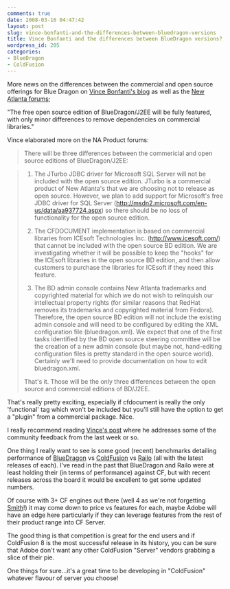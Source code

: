 ```yaml
---
comments: true
date: 2008-03-16 04:47:42
layout: post
slug: vince-bonfanti-and-the-differences-between-bluedragon-versions
title: Vince Bonfanti and the differences between BlueDragon versions?
wordpress_id: 205
categories:
- BlueDragon
- ColdFusion
---
```


More news on the differences between the commercial and open source offerings for Blue Dragon on [Vince Bonfanti's blog](http://blog.newatlanta.com/index.cfm?mode=entry&entry=721992F3-B1B8-4975-8E3A1D3EB33AA435) as well as the [New Atlanta forums](http://forums.newatlanta.com/messages.cfm?threadid=B46928CD-9285-40B6-A9661BE30A4E512D);

"The free open source edition of BlueDragon/J2EE will be fully featured, with only minor differences to remove dependencies on commercial libraries."

Vince elaborated more on the NA Product forums:



> There will be three differences between the commericial and open source editions of BlueDragon/J2EE:

> 1) The JTurbo JDBC driver for Microsoft SQL Server will not be included with the open source edition. JTurbo is a commercial product of New Atlanta's that we are choosing not to release as open source. However, we plan to add support for Microsoft's free JDBC driver for SQL Server (http://msdn2.microsoft.com/en-us/data/aa937724.aspx) so there should be no loss of functionality for the open source edition.
>
> 2) The CFDOCUMENT implementation is based on commercial libraries from ICEsoft Technologies Inc. (http://www.icesoft.com/) that cannot be included with the open source BD edition. We are investigating whether it will be possible to keep the "hooks" for the ICEsoft libraries in the open source BD edition, and then allow customers to purchase the libraries for ICEsoft if they need this feature.
>
> 3) The BD admin console contains New Atlanta trademarks and copyrighted material for which we do not wish to relinquish our intellectual property rights (for similar reasons that RedHat removes its trademarks and copyrighted material from Fedora). Therefore, the open source BD edition will not include the existing admin console and will need to be configured by editing the XML configuration file (bluedragon.xml). We expect that one of the first tasks identified by the BD open source steering committee will be the creation of a new admin console (but maybe not, hand-editing configuration files is pretty standard in the open source world). Certainly we'll need to provide documentation on how to edit bluedragon.xml.
>
> That's it. Those will be the only three differences between the open source and commercial editions of BD/J2EE.

That's really pretty exciting, especially if cfdocument is really the only 'functional' tag which won't be included but you'll still have the option to get a "plugin" from a commercial package. Nice.

I really recommend reading [Vince's post](http://blog.newatlanta.com/index.cfm?mode=entry&entry=721992F3-B1B8-4975-8E3A1D3EB33AA435) where he addresses some of the community feedback from the last week or so.

One thing I really want to see is some good (recent) benchmarks detailing performance of [BlueDragon](http://www.newatlanta.com/products/bluedragon/index.cfm) vs [ColdFusion](http://www.adobe.com/products/coldfusion/) vs [Railo](http://www.railo.ch/) (all with the latest releases of each). I've read in the past that BlueDragon and Railo were at least holding their (in terms of performance) against CF, but with recent releases across the board it would be excellent to get some updated numbers.

Of course with 3+ CF engines out there (well 4 as we're not forgetting [Smith](http://www.smithproject.org/)!) it may come down to price vs features for each, maybe Adobe will have an edge here particularly if they can leverage features from the rest of their product range into CF Server.

The good thing is that competition is great for the end users and if ColdFusion 8 is the most successful release in its history, you can be sure that Adobe don't want any other ColdFusion "Server" vendors grabbing a slice of their pie.

One things for sure...it's a great time to be developing in "ColdFusion" whatever flavour of server you choose!
